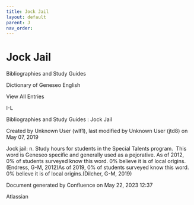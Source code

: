 ```yaml
---
title: Jock Jail
layout: default
parent: J
nav_order:
---
```


# Jock Jail

Bibliographies and Study Guides

Dictionary of Geneseo English

View All Entries

I-L

Bibliographies and Study Guides : Jock Jail

Created by  Unknown User (wlf1), last modified by  Unknown User (jtd8) on May 07, 2019

Jock jail: n. Study hours for students in the Special Talents program.  This word is Geneseo specific and generally used as a pejorative. As of 2012, 0% of students surveyed know this word. 0% believe it is of local origins.(Endress, G-M, 2012)As of 2019, 0% of students surveyed know this word. 0% believe it is of local origins.(Dilcher, G-M, 2019) 

Document generated by Confluence on May 22, 2023 12:37

Atlassian
